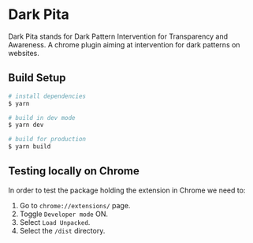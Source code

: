 # Dark Pita

Dark Pita stands for Dark Pattern Intervention for Transparency and Awareness. A chrome plugin aiming at intervention for dark patterns on websites.

## Build Setup

```bash
# install dependencies
$ yarn

# build in dev mode
$ yarn dev

# build for production
$ yarn build
```

## Testing locally on Chrome

In order to test the package holding the extension in Chrome we need to:

1. Go to `chrome://extensions/` page.
2. Toggle `Developer mode` ON.
3. Select `Load Unpacked`.
4. Select the `/dist` directory.
